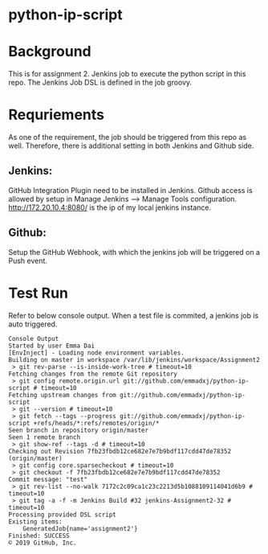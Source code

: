python-ip-script
=================

# Background
This is for assignment 2. Jenkins job to execute the python script in this repo.
The Jenkins Job DSL is defined in the job groovy.

# Requriements
As one of the requirement, the job should be triggered from this repo as well. Therefore, there is additional setting in both Jenkins and Github side.

Jenkins:
----------
GitHub Integration Plugin need to be installed in Jenkins.
Github access is allowed by setup in Manage Jenkins --> Manage Tools configuration.
http://172.20.10.4:8080/ is the ip of my local jenkins instance.


Github:
-------
Setup the GitHub Webhook, with which the jenkins job will be triggered on a Push event.


# Test Run
Refer to below console output. When a test file is commited, a jenkins job is auto triggered.
~~~
Console Output
Started by user Emma Dai
[EnvInject] - Loading node environment variables.
Building on master in workspace /var/lib/jenkins/workspace/Assignment2
 > git rev-parse --is-inside-work-tree # timeout=10
Fetching changes from the remote Git repository
 > git config remote.origin.url git://github.com/emmadxj/python-ip-script # timeout=10
Fetching upstream changes from git://github.com/emmadxj/python-ip-script
 > git --version # timeout=10
 > git fetch --tags --progress git://github.com/emmadxj/python-ip-script +refs/heads/*:refs/remotes/origin/*
Seen branch in repository origin/master
Seen 1 remote branch
 > git show-ref --tags -d # timeout=10
Checking out Revision 7fb23fbdb12ce682e7e7b9bdf117cdd47de78352 (origin/master)
 > git config core.sparsecheckout # timeout=10
 > git checkout -f 7fb23fbdb12ce682e7e7b9bdf117cdd47de78352
Commit message: "test"
 > git rev-list --no-walk 7172c2c09ca1c23c2213d5b1088109114041d6b9 # timeout=10
 > git tag -a -f -m Jenkins Build #32 jenkins-Assignment2-32 # timeout=10
Processing provided DSL script
Existing items:
    GeneratedJob{name='assignment2'}
Finished: SUCCESS
© 2019 GitHub, Inc.
~~~
